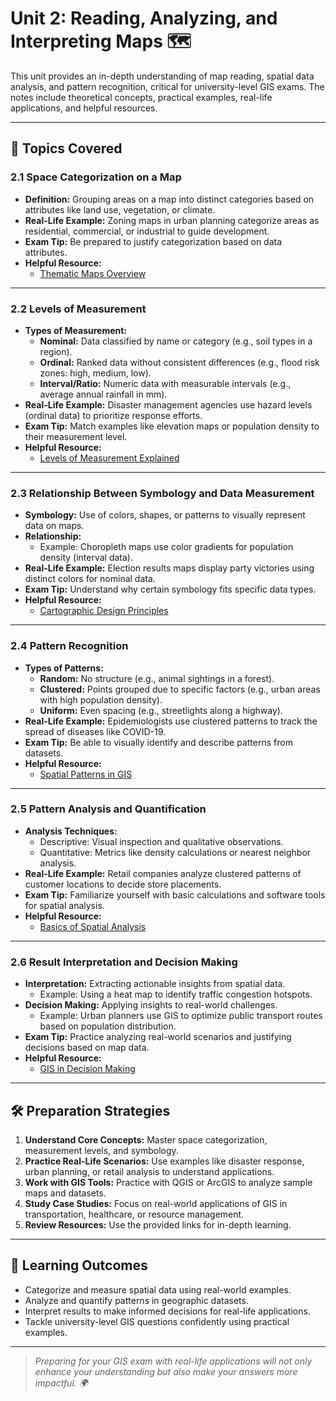 # Unit 2: Reading, Analyzing, and Interpreting Maps 🗺️

This unit provides an in-depth understanding of map reading, spatial data analysis, and pattern recognition, critical for university-level GIS exams. The notes include theoretical concepts, practical examples, real-life applications, and helpful resources.

---

## 📖 **Topics Covered**

### 2.1 Space Categorization on a Map
- **Definition:** Grouping areas on a map into distinct categories based on attributes like land use, vegetation, or climate.  
- **Real-Life Example:** Zoning maps in urban planning categorize areas as residential, commercial, or industrial to guide development.  
- **Exam Tip:** Be prepared to justify categorization based on data attributes.  
- **Helpful Resource:**  
  - [Thematic Maps Overview](https://en.wikipedia.org/wiki/Thematic_map)

---

### 2.2 Levels of Measurement
- **Types of Measurement:**  
  - **Nominal:** Data classified by name or category (e.g., soil types in a region).  
  - **Ordinal:** Ranked data without consistent differences (e.g., flood risk zones: high, medium, low).  
  - **Interval/Ratio:** Numeric data with measurable intervals (e.g., average annual rainfall in mm).  
- **Real-Life Example:** Disaster management agencies use hazard levels (ordinal data) to prioritize response efforts.  
- **Exam Tip:** Match examples like elevation maps or population density to their measurement level.  
- **Helpful Resource:**  
  - [Levels of Measurement Explained](https://www.simplypsychology.org/levels-of-measurement.html)

---

### 2.3 Relationship Between Symbology and Data Measurement
- **Symbology:** Use of colors, shapes, or patterns to visually represent data on maps.  
- **Relationship:**  
  - Example: Choropleth maps use color gradients for population density (interval data).  
- **Real-Life Example:** Election results maps display party victories using distinct colors for nominal data.  
- **Exam Tip:** Understand why certain symbology fits specific data types.  
- **Helpful Resource:**  
  - [Cartographic Design Principles](https://gisgeography.com/cartographic-design-principles/)

---

### 2.4 Pattern Recognition
- **Types of Patterns:**  
  - **Random:** No structure (e.g., animal sightings in a forest).  
  - **Clustered:** Points grouped due to specific factors (e.g., urban areas with high population density).  
  - **Uniform:** Even spacing (e.g., streetlights along a highway).  
- **Real-Life Example:** Epidemiologists use clustered patterns to track the spread of diseases like COVID-19.  
- **Exam Tip:** Be able to visually identify and describe patterns from datasets.  
- **Helpful Resource:**  
  - [Spatial Patterns in GIS](https://www.esri.com/news/arcuser/0403/spatial1of2.html)

---

### 2.5 Pattern Analysis and Quantification
- **Analysis Techniques:**  
  - Descriptive: Visual inspection and qualitative observations.  
  - Quantitative: Metrics like density calculations or nearest neighbor analysis.  
- **Real-Life Example:** Retail companies analyze clustered patterns of customer locations to decide store placements.  
- **Exam Tip:** Familiarize yourself with basic calculations and software tools for spatial analysis.  
- **Helpful Resource:**  
  - [Basics of Spatial Analysis](https://www.qgistutorials.com/en/docs/3/basic_spatial_analysis.html)

---

### 2.6 Result Interpretation and Decision Making
- **Interpretation:** Extracting actionable insights from spatial data.  
  - Example: Using a heat map to identify traffic congestion hotspots.  
- **Decision Making:** Applying insights to real-world challenges.  
  - Example: Urban planners use GIS to optimize public transport routes based on population distribution.  
- **Exam Tip:** Practice analyzing real-world scenarios and justifying decisions based on map data.  
- **Helpful Resource:**  
  - [GIS in Decision Making](https://www.gislounge.com/gis-decision-making/)

---

## 🛠 **Preparation Strategies**
1. **Understand Core Concepts:** Master space categorization, measurement levels, and symbology.  
2. **Practice Real-Life Scenarios:** Use examples like disaster response, urban planning, or retail analysis to understand applications.  
3. **Work with GIS Tools:** Practice with QGIS or ArcGIS to analyze sample maps and datasets.  
4. **Study Case Studies:** Focus on real-world applications of GIS in transportation, healthcare, or resource management.  
5. **Review Resources:** Use the provided links for in-depth learning.

---

## 🎯 **Learning Outcomes**
- Categorize and measure spatial data using real-world examples.  
- Analyze and quantify patterns in geographic datasets.  
- Interpret results to make informed decisions for real-life applications.  
- Tackle university-level GIS questions confidently using practical examples.

---

> _Preparing for your GIS exam with real-life applications will not only enhance your understanding but also make your answers more impactful. 🌍_  
